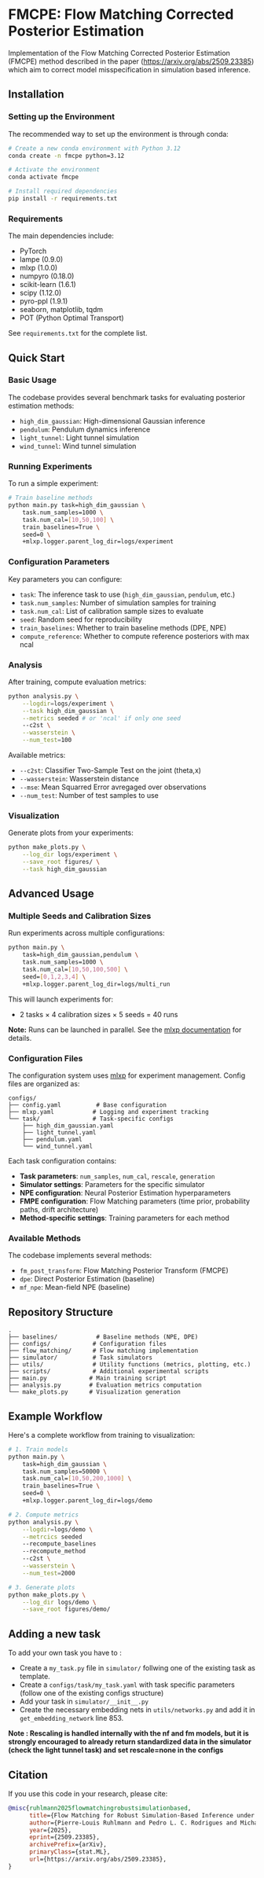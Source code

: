 # FMCPE: Flow Matching Corrected Posterior Estimation

Implementation of the Flow Matching Corrected Posterior Estimation (FMCPE) method described in the paper (https://arxiv.org/abs/2509.23385) which aim to correct model misspecification in simulation based inference.

## Installation

### Setting up the Environment

The recommended way to set up the environment is through conda:

```bash
# Create a new conda environment with Python 3.12
conda create -n fmcpe python=3.12

# Activate the environment
conda activate fmcpe

# Install required dependencies
pip install -r requirements.txt
```

### Requirements

The main dependencies include:
- PyTorch
- lampe (0.9.0)
- mlxp (1.0.0)
- numpyro (0.18.0)
- scikit-learn (1.6.1)
- scipy (1.12.0)
- pyro-ppl (1.9.1)
- seaborn, matplotlib, tqdm
- POT (Python Optimal Transport)

See `requirements.txt` for the complete list.

## Quick Start

### Basic Usage

The codebase provides several benchmark tasks for evaluating posterior estimation methods:
- `high_dim_gaussian`: High-dimensional Gaussian inference
- `pendulum`: Pendulum dynamics inference
- `light_tunnel`: Light tunnel simulation
- `wind_tunnel`: Wind tunnel simulation

### Running Experiments

To run a simple experiment:

```bash
# Train baseline methods
python main.py task=high_dim_gaussian \
    task.num_samples=1000 \
    task.num_cal=[10,50,100] \
    train_baselines=True \
    seed=0 \
    +mlxp.logger.parent_log_dir=logs/experiment
```

### Configuration Parameters

Key parameters you can configure:
- `task`: The inference task to use (`high_dim_gaussian`, `pendulum`, etc.)
- `task.num_samples`: Number of simulation samples for training
- `task.num_cal`: List of calibration sample sizes to evaluate
- `seed`: Random seed for reproducibility
- `train_baselines`: Whether to train baseline methods (DPE, NPE)
- `compute_reference`: Whether to compute reference posteriors with max ncal

### Analysis

After training, compute evaluation metrics:

```bash
python analysis.py \
    --logdir=logs/experiment \
    --task high_dim_gaussian \
    --metrics seeded # or 'ncal' if only one seed
    --c2st \
    --wasserstein \
    --num_test=100
```

Available metrics:
- `--c2st`: Classifier Two-Sample Test on the joint (theta,x)
- `--wasserstein`: Wasserstein distance
- `--mse`: Mean Squarred Error avregaged over observations
- `--num_test`: Number of test samples to use

### Visualization

Generate plots from your experiments:

```bash
python make_plots.py \
    --log_dir logs/experiment \
    --save_root figures/ \
    --task high_dim_gaussian
```

## Advanced Usage

### Multiple Seeds and Calibration Sizes

Run experiments across multiple configurations:

```bash
python main.py \
    task=high_dim_gaussian,pendulum \
    task.num_samples=1000 \
    task.num_cal=[10,50,100,500] \
    seed=[0,1,2,3,4] \
    +mlxp.logger.parent_log_dir=logs/multi_run
```

This will launch experiments for:
- 2 tasks × 4 calibration sizes × 5 seeds = 40 runs

**Note:** Runs can be launched in parallel. See the [mlxp documentation](https://github.com/inria-thoth/mlxp) for details.

### Configuration Files

The configuration system uses [mlxp](https://github.com/inria-thoth/mlxp) for experiment management. Config files are organized as:

```
configs/
├── config.yaml          # Base configuration
├── mlxp.yaml           # Logging and experiment tracking
└── task/               # Task-specific configs
    ├── high_dim_gaussian.yaml
    ├── light_tunnel.yaml
    ├── pendulum.yaml
    └── wind_tunnel.yaml
```

Each task configuration contains:
- **Task parameters**: `num_samples`, `num_cal`, `rescale`, `generation`
- **Simulator settings**: Parameters for the specific simulator
- **NPE configuration**: Neural Posterior Estimation hyperparameters
- **FMPE configuration**: Flow Matching parameters (time prior, probability paths, drift architecture)
- **Method-specific settings**: Training parameters for each method

### Available Methods

The codebase implements several methods:
- `fm_post_transform`: Flow Matching Posterior Transform (FMCPE)
- `dpe`: Direct Posterior Estimation (baseline)
- `mf_npe`: Mean-field NPE (baseline)

## Repository Structure

```
.
├── baselines/           # Baseline methods (NPE, DPE)
├── configs/            # Configuration files
├── flow_matching/      # Flow matching implementation
├── simulator/          # Task simulators
├── utils/              # Utility functions (metrics, plotting, etc.)
├── scripts/            # Additional experimental scripts
├── main.py            # Main training script
├── analysis.py        # Evaluation metrics computation
└── make_plots.py      # Visualization generation
```

## Example Workflow

Here's a complete workflow from training to visualization:

```bash
# 1. Train models
python main.py \
    task=high_dim_gaussian \
    task.num_samples=50000 \
    task.num_cal=[10,50,200,1000] \
    train_baselines=True \
    seed=0 \
    +mlxp.logger.parent_log_dir=logs/demo

# 2. Compute metrics
python analysis.py \
    --logdir=logs/demo \
    --metrcics seeded
    --recompute_baselines
    --recompute_method
    --c2st \
    --wasserstein \
    --num_test=2000

# 3. Generate plots
python make_plots.py \
    --log_dir logs/demo \
    --save_root figures/demo/
```

## Adding a new task

To add your own task you have to : 
- Create a `my_task.py` file in `simulator/` follwing one of the existing task as template.
- Create a `configs/task/my_task.yaml` with task specific parameters (follow one of the existing configs structure)
- Add your task in `simulator/__init__.py`
- Create the necessary embedding nets in `utils/networks.py` and add it in `get_embedding_network` line 853.

**Note : Rescaling is handled internally with the nf and fm models, but it is strongly encouraged to already return standardized data in the simulator (check the light tunnel task) and set rescale=none in the configs**

## Citation

If you use this code in your research, please cite:

```bibtex
@misc{ruhlmann2025flowmatchingrobustsimulationbased,
      title={Flow Matching for Robust Simulation-Based Inference under Model Misspecification}, 
      author={Pierre-Louis Ruhlmann and Pedro L. C. Rodrigues and Michael Arbel and Florence Forbes},
      year={2025},
      eprint={2509.23385},
      archivePrefix={arXiv},
      primaryClass={stat.ML},
      url={https://arxiv.org/abs/2509.23385}, 
}
```
